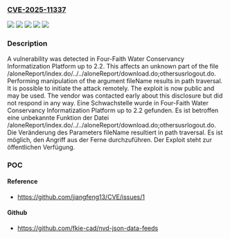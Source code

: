 ### [CVE-2025-11337](https://cve.mitre.org/cgi-bin/cvename.cgi?name=CVE-2025-11337)
![](https://img.shields.io/static/v1?label=Product&message=Water%20Conservancy%20Informatization%20Platform&color=blue)
![](https://img.shields.io/static/v1?label=Version&message=2.0%20&color=brightgreen)
![](https://img.shields.io/static/v1?label=Version&message=2.1%20&color=brightgreen)
![](https://img.shields.io/static/v1?label=Version&message=2.2%20&color=brightgreen)
![](https://img.shields.io/static/v1?label=Vulnerability&message=Path%20Traversal&color=brightgreen)

### Description

A vulnerability was detected in Four-Faith Water Conservancy Informatization Platform up to 2.2. This affects an unknown part of the file /aloneReport/index.do/../../aloneReport/download.do;othersusrlogout.do. Performing manipulation of the argument fileName results in path traversal. It is possible to initiate the attack remotely. The exploit is now public and may be used. The vendor was contacted early about this disclosure but did not respond in any way.
Eine Schwachstelle wurde in Four-Faith Water Conservancy Informatization Platform up to 2.2 gefunden. Es ist betroffen eine unbekannte Funktion der Datei /aloneReport/index.do/../../aloneReport/download.do;othersusrlogout.do. Die Veränderung des Parameters fileName resultiert in path traversal. Es ist möglich, den Angriff aus der Ferne durchzuführen. Der Exploit steht zur öffentlichen Verfügung.

### POC

#### Reference
- https://github.com/jiangfeng13/CVE/issues/1

#### Github
- https://github.com/fkie-cad/nvd-json-data-feeds

